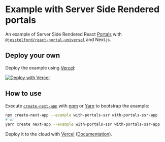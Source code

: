 # Example with Server Side Rendered portals

An example of Server Side Rendered React [Portals](https://reactjs.org/docs/portals.html) with [`@jesstelford/react-portal-universal`](https://www.npmjs.com/package/@jesstelford/react-portal-universal) and Next.js.

## Deploy your own

Deploy the example using [Vercel](https://vercel.com?utm_source=github&utm_medium=readme&utm_campaign=next-example):

[![Deploy with Vercel](https://vercel.com/button)](https://vercel.com/new/git/external?repository-url=https://github.com/vercel/next.js/tree/canary/examples/with-portals-ssr&project-name=with-portals-ssr&repository-name=with-portals-ssr)

## How to use

Execute [`create-next-app`](https://github.com/vercel/next.js/tree/canary/packages/create-next-app) with [npm](https://docs.npmjs.com/cli/init) or [Yarn](https://yarnpkg.com/lang/en/docs/cli/create/) to bootstrap the example:

```bash
npx create-next-app --example with-portals-ssr with-portals-ssr-app
# or
yarn create next-app --example with-portals-ssr with-portals-ssr-app
```

Deploy it to the cloud with [Vercel](https://vercel.com/new?utm_source=github&utm_medium=readme&utm_campaign=next-example) ([Documentation](https://nextjs.org/docs/deployment)).
